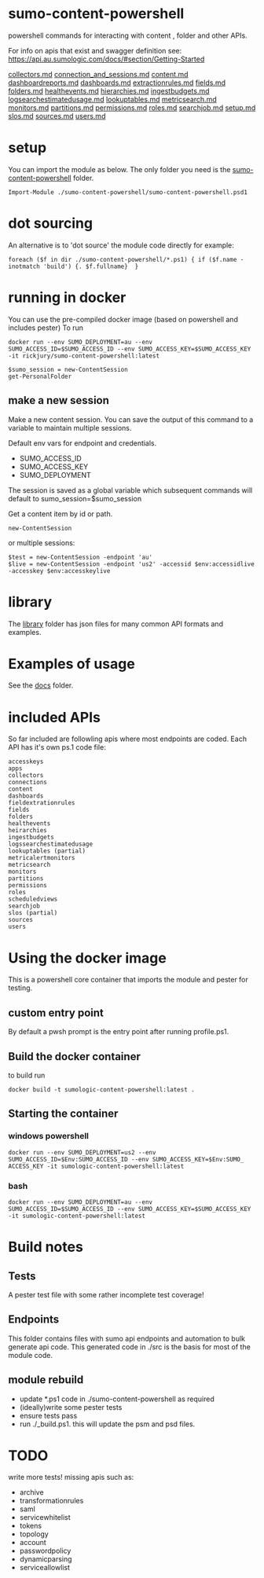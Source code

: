 # sumo-content-powershell
powershell commands for interacting with content ,  folder and other APIs.

For info on apis that exist and swagger definition see: https://api.au.sumologic.com/docs/#section/Getting-Started

[collectors.md](docs/collectors.md)
[connection_and_sessions.md](docs/connection_and_sessions.md)
[content.md](docs/content.md)
[dashboardreports.md](docs/dashboardreports.md)
[dashboards.md](docs/dashboards.md)
[extractionrules.md](docs/extractionrules.md)
[fields.md](docs/fields.md)
[folders.md](docs/folders.md)
[healthevents.md](docs/healthevents.md)
[hierarchies.md](docs/hierarchies.md)
[ingestbudgets.md](docs/ingestbudgets.md)
[logsearchestimatedusage.md](docs/logsearchestimatedusage.md)
[lookuptables.md](docs/lookuptables.md)
[metricsearch.md](docs/metricsearch.md)
[monitors.md](docs/monitors.md)
[partitions.md](docs/partitions.md)
[permissions.md](docs/permissions.md)
[roles.md](docs/roles.md)
[searchjob.md](docs/searchjob.md)
[setup.md](docs/setup.md)
[slos.md](docs/slos.md)
[sources.md](docs/sources.md)
[users.md](docs/users.md)

# setup
You can import the module as below. The only folder you need is the [sumo-content-powershell](./sumo-content-powershell) folder.

```
Import-Module ./sumo-content-powershell/sumo-content-powershell.psd1
```

# dot sourcing
An alternative is to 'dot source' the module code directly for example: 
```
foreach ($f in dir ./sumo-content-powershell/*.ps1) { if ($f.name -inotmatch 'build') {. $f.fullname}  }
```

# running in docker
You can use the pre-compiled docker image (based on powershell and includes pester)
To run
```
docker run --env SUMO_DEPLOYMENT=au --env SUMO_ACCESS_ID=$SUMO_ACCESS_ID --env SUMO_ACCESS_KEY=$SUMO_ACCESS_KEY -it rickjury/sumo-content-powershell:latest

$sumo_session = new-ContentSession
get-PersonalFolder
```

## make a new session
Make a new content session. You can save the output of this command to a variable to maintain multiple sessions.

Default env vars for endpoint and credentials.
- SUMO_ACCESS_ID
- SUMO_ACCESS_KEY
- SUMO_DEPLOYMENT

The session is saved as a global variable which subsequent commands will default to sumo_session=$sumo_session

Get a content item by id or path.
```
new-ContentSession 
```

or multiple sessions:

```
$test = new-ContentSession -endpoint 'au'
$live = new-ContentSession -endpoint 'us2' -accessid $env:accessidlive -accesskey $env:accesskeylive
```

# library
The [library](./library) folder has json files for many common API formats and examples.

# Examples of usage
See the [docs](./docs) folder.

# included APIs
So far included are followling apis where most endpoints are coded.  Each API has it's own ps.1 code file:
```
accesskeys
apps
collectors
connections
content
dashboards
fieldextrationrules
fields
folders
healthevents
heirarchies
ingestbudgets
logssearchestimatedusage
lookuptables (partial)
metricalertmonitors
metricsearch
monitors
partitions
permissions
roles
scheduledviews
searchjob
slos (partial)
sources
users
```

# Using the docker image
This is a powershell core container that imports the module and pester for testing.

## custom entry point
By default a pwsh prompt is the entry point after running profile.ps1.

## Build the docker container
to build run
```
docker build -t sumologic-content-powershell:latest .
```

## Starting the container
### windows powershell
```
docker run --env SUMO_DEPLOYMENT=us2 --env SUMO_ACCESS_ID=$Env:SUMO_ACCESS_ID --env SUMO_ACCESS_KEY=$Env:SUMO_
ACCESS_KEY -it sumologic-content-powershell:latest
```

### bash
```
docker run --env SUMO_DEPLOYMENT=au --env SUMO_ACCESS_ID=$SUMO_ACCESS_ID --env SUMO_ACCESS_KEY=$SUMO_ACCESS_KEY -it sumologic-content-powershell:latest
```

# Build notes
## Tests
A pester test file with some rather incomplete test coverage!

## Endpoints
This folder contains files with sumo api endpoints and automation to bulk generate api code. This generated code in ./src is the basis for most of the module code.

## module rebuild
- update *.ps1 code in ./sumo-content-powershell as required
- (ideally)write some pester tests 
- ensure tests pass
- run ./_build.ps1. this will update the psm and psd files.

# TODO
write more tests!
missing apis such as:
- archive
- transformationrules
- saml
- servicewhitelist
- tokens
- topology
- account
- passwordpolicy
- dynamicparsing
- serviceallowlist

